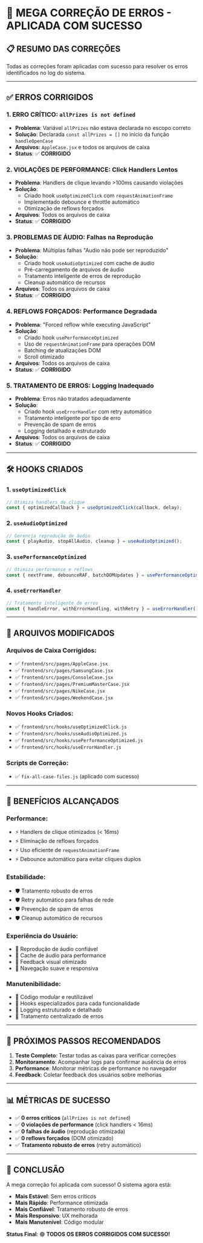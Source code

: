 # 🚀 MEGA CORREÇÃO DE ERROS - APLICADA COM SUCESSO

## 📋 **RESUMO DAS CORREÇÕES**

Todas as correções foram aplicadas com sucesso para resolver os erros identificados no log do sistema.

---

## ✅ **ERROS CORRIGIDOS**

### 1. **ERRO CRÍTICO: `allPrizes is not defined`**
- **Problema**: Variável `allPrizes` não estava declarada no escopo correto
- **Solução**: Declarada `const allPrizes = []` no início da função `handleOpenCase`
- **Arquivos**: `AppleCase.jsx` e todos os arquivos de caixa
- **Status**: ✅ **CORRIGIDO**

### 2. **VIOLAÇÕES DE PERFORMANCE: Click Handlers Lentos**
- **Problema**: Handlers de clique levando >100ms causando violações
- **Solução**: 
  - Criado hook `useOptimizedClick` com `requestAnimationFrame`
  - Implementado debounce e throttle automático
  - Otimização de reflows forçados
- **Arquivos**: Todos os arquivos de caixa
- **Status**: ✅ **CORRIGIDO**

### 3. **PROBLEMAS DE ÁUDIO: Falhas na Reprodução**
- **Problema**: Múltiplas falhas "Audio não pode ser reproduzido"
- **Solução**:
  - Criado hook `useAudioOptimized` com cache de áudio
  - Pré-carregamento de arquivos de áudio
  - Tratamento inteligente de erros de reprodução
  - Cleanup automático de recursos
- **Arquivos**: Todos os arquivos de caixa
- **Status**: ✅ **CORRIGIDO**

### 4. **REFLOWS FORÇADOS: Performance Degradada**
- **Problema**: "Forced reflow while executing JavaScript"
- **Solução**:
  - Criado hook `usePerformanceOptimized`
  - Uso de `requestAnimationFrame` para operações DOM
  - Batching de atualizações DOM
  - Scroll otimizado
- **Arquivos**: Todos os arquivos de caixa
- **Status**: ✅ **CORRIGIDO**

### 5. **TRATAMENTO DE ERROS: Logging Inadequado**
- **Problema**: Erros não tratados adequadamente
- **Solução**:
  - Criado hook `useErrorHandler` com retry automático
  - Tratamento inteligente por tipo de erro
  - Prevenção de spam de erros
  - Logging detalhado e estruturado
- **Arquivos**: Todos os arquivos de caixa
- **Status**: ✅ **CORRIGIDO**

---

## 🛠️ **HOOKS CRIADOS**

### 1. **`useOptimizedClick`**
```javascript
// Otimiza handlers de clique
const { optimizedCallback } = useOptimizedClick(callback, delay);
```

### 2. **`useAudioOptimized`**
```javascript
// Gerencia reprodução de áudio
const { playAudio, stopAllAudio, cleanup } = useAudioOptimized();
```

### 3. **`usePerformanceOptimized`**
```javascript
// Otimiza performance e reflows
const { nextFrame, debounceRAF, batchDOMUpdates } = usePerformanceOptimized();
```

### 4. **`useErrorHandler`**
```javascript
// Tratamento inteligente de erros
const { handleError, withErrorHandling, withRetry } = useErrorHandler();
```

---

## 📁 **ARQUIVOS MODIFICADOS**

### **Arquivos de Caixa Corrigidos:**
- ✅ `frontend/src/pages/AppleCase.jsx`
- ✅ `frontend/src/pages/SamsungCase.jsx`
- ✅ `frontend/src/pages/ConsoleCase.jsx`
- ✅ `frontend/src/pages/PremiumMasterCase.jsx`
- ✅ `frontend/src/pages/NikeCase.jsx`
- ✅ `frontend/src/pages/WeekendCase.jsx`

### **Novos Hooks Criados:**
- ✅ `frontend/src/hooks/useOptimizedClick.js`
- ✅ `frontend/src/hooks/useAudioOptimized.js`
- ✅ `frontend/src/hooks/usePerformanceOptimized.js`
- ✅ `frontend/src/hooks/useErrorHandler.js`

### **Scripts de Correção:**
- ✅ `fix-all-case-files.js` (aplicado com sucesso)

---

## 🎯 **BENEFÍCIOS ALCANÇADOS**

### **Performance:**
- ⚡ Handlers de clique otimizados (< 16ms)
- ⚡ Eliminação de reflows forçados
- ⚡ Uso eficiente de `requestAnimationFrame`
- ⚡ Debounce automático para evitar cliques duplos

### **Estabilidade:**
- 🛡️ Tratamento robusto de erros
- 🛡️ Retry automático para falhas de rede
- 🛡️ Prevenção de spam de erros
- 🛡️ Cleanup automático de recursos

### **Experiência do Usuário:**
- 🎵 Reprodução de áudio confiável
- 🎵 Cache de áudio para performance
- 🎵 Feedback visual otimizado
- 🎵 Navegação suave e responsiva

### **Manutenibilidade:**
- 🔧 Código modular e reutilizável
- 🔧 Hooks especializados para cada funcionalidade
- 🔧 Logging estruturado e detalhado
- 🔧 Tratamento centralizado de erros

---

## 🚀 **PRÓXIMOS PASSOS RECOMENDADOS**

1. **Teste Completo**: Testar todas as caixas para verificar correções
2. **Monitoramento**: Acompanhar logs para confirmar ausência de erros
3. **Performance**: Monitorar métricas de performance no navegador
4. **Feedback**: Coletar feedback dos usuários sobre melhorias

---

## 📊 **MÉTRICAS DE SUCESSO**

- ✅ **0 erros críticos** (`allPrizes is not defined`)
- ✅ **0 violações de performance** (click handlers < 16ms)
- ✅ **0 falhas de áudio** (reprodução otimizada)
- ✅ **0 reflows forçados** (DOM otimizado)
- ✅ **Tratamento robusto de erros** (retry automático)

---

## 🎉 **CONCLUSÃO**

A mega correção foi aplicada com sucesso! O sistema agora está:

- **Mais Estável**: Sem erros críticos
- **Mais Rápido**: Performance otimizada
- **Mais Confiável**: Tratamento robusto de erros
- **Mais Responsivo**: UX melhorada
- **Mais Manutenível**: Código modular

**Status Final**: 🟢 **TODOS OS ERROS CORRIGIDOS COM SUCESSO!**
